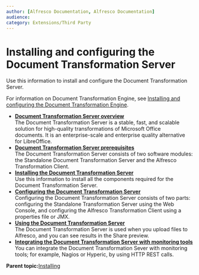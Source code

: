 ```yaml
---
author: [Alfresco Documentation, Alfresco Documentation]
audience: 
category: Extensions/Third Party
---
```


# Installing and configuring the Document Transformation Server

Use this information to install and configure the Document Transformation Server.

For information on Document Transformation Engine, see [Installing and configuring the Document Transformation Engine](http://docs.alfresco.com/5.2/concepts/transerv-intro.html).

-   **[Document Transformation Server overview](../concepts/transerv-overview.md)**  
The Document Transformation Server is a stable, fast, and scalable solution for high-quality transformations of Microsoft Office documents. It is an enterprise-scale and enterprise quality alternative for LibreOffice.
-   **[Document Transformation Server prerequisites](../concepts/transerv-prerequisites.md)**  
The Document Transformation Server consists of two software modules: the Standalone Document Transformation Server and the Alfresco Transformation Client.
-   **[Installing the Document Transformation Server](../concepts/transerv-installing.md)**  
Use this information to install all the components required for the Document Transformation Server.
-   **[Configuring the Document Transformation Server](../concepts/transerv-config.md)**  
Configuring the Document Transformation Server consists of two parts: configuring the Standalone Transformation Server using the Web Console, and configuring the Alfresco Transformation Client using a properties file or JMX.
-   **[Using the Document Transformation Server](../concepts/transerv-using.md)**  
The Document Transformation Server is used when you upload files to Alfresco, and you can see results in the Share preview.
-   **[Integrating the Document Transformation Server with monitoring tools](../tasks/transerv-monitoring-tools.md)**  
 You can integrate the Document Transformation Sever with monitoring tools; for example, Nagios or Hyperic, by using HTTP REST calls.

**Parent topic:**[Installing](../concepts/master-ch-install.md)

